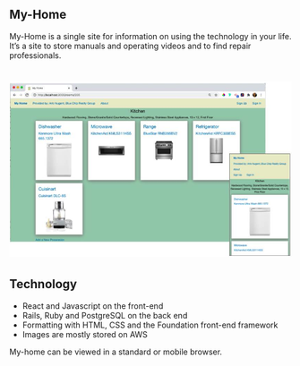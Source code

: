 
## My-Home

My-Home is a single site for information on using the technology in your life. It’s a site to store manuals and operating videos and to find repair professionals. 

# ![my-home](app/assets/images/seed_images/promo/My-home-promo.jpg)

## Technology

* React and Javascript on the front-end
* Rails, Ruby and PostgreSQL on the back end
* Formatting with HTML, CSS and the Foundation front-end framework
* Images are mostly stored on AWS 

My-home can be viewed in a standard or mobile browser.